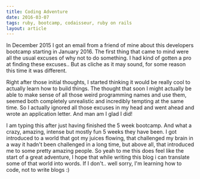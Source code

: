 ```yaml
---
title: Coding Adventure
date: 2016-03-07
tags: ruby, bootcamp, codaisseur, ruby on rails
layout: article
---
```





In December 2015 I got an email from a friend of mine about this developers bootcamp starting in January 2016. The first thing that came to mind were all the usual excuses of why not to do something. I had kind of gotten a pro at finding these excuses.. But as cliche as it may sound, for some reason this time it was different.

Right after those initial thoughts, I started thinking it would be really cool to actually learn how to build things. The thought that soon I might actually be able to make sense of all those weird programming names and use them, seemed both completely unrealistic and incredibly tempting at the same time. So I actually ignored all those excuses in my head and went ahead and wrote an application letter. And man am I glad I did!

I am typing this after just having finished the 5 week bootcamp. And what a crazy, amazing,
intense but mostly fun 5 weeks they have been. I got introduced to a world that got my juices flowing, that challenged my brain in a way it hadn't been challenged in a long time, but above all, that introduced me to some pretty amazing people. So yeah to me this does feel like the start of a great adventure, I hope that while writing this blog i can translate some of that world into words. If I don't.. well sorry, I'm learning how to code, not to write blogs :)
